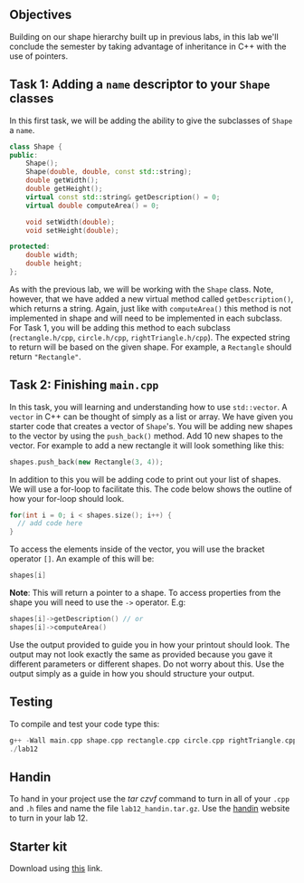 ## Objectives

Building on our shape hierarchy built up in previous labs, in this lab we'll conclude the 
semester by taking advantage of inheritance in C++ with the use of pointers.

## Task 1: Adding a `name` descriptor to your `Shape` classes

In this first task, we will be adding the ability to give the subclasses of `Shape` a `name`. 

```c++
class Shape {
public:
    Shape();
    Shape(double, double, const std::string);
    double getWidth();
    double getHeight();
    virtual const std::string& getDescription() = 0;
    virtual double computeArea() = 0;

    void setWidth(double);
    void setHeight(double);

protected:
    double width;
    double height;
};
```

As with the previous lab, we will be working with the `Shape` class. Note, however, that we have added a new virtual method called `getDescription()`, which returns a string. Again, just like with `computeArea()` this method is not implemented in shape and will need to be implemented in each subclass. For Task 1, you will be adding this method to each subclass (`rectangle.h/cpp`, `circle.h/cpp`, `rightTriangle.h/cpp`). The expected string to return will be based on the given shape. For example, a `Rectangle` should return `"Rectangle"`.

## Task 2: Finishing `main.cpp`

In this task, you will learning and understanding how to use `std::vector`. A `vector` in C++ can be thought of simply as a list or array. We have given you starter code that creates a vector of `Shape`'s. You will be adding new shapes to the vector by using the `push_back()` method. Add 10 new shapes to the vector. For example to add a new rectangle it will look something like this:

```c++
shapes.push_back(new Rectangle(3, 4));
```

In addition to this you will be adding code to print out your list of shapes. We will use a for-loop to facilitate this. The code below shows the outline of how your for-loop should look.

```c++
for(int i = 0; i < shapes.size(); i++) {
  // add code here
}
```

To access the elements inside of the vector, you will use the bracket operator `[]`. An example of this will be:

```c++
shapes[i]
```

**Note**: This will return a pointer to a shape. To access properties from the shape you will need to use the `->` operator. E.g:

```c++
shapes[i]->getDescription() // or
shapes[i]->computeArea()
```

Use the output provided to guide you in how your printout should look. The output may not look exactly the same as provided because you gave it different parameters or different shapes. Do not worry about this. Use the output simply as a guide in how you should structure your output.

## Testing

To compile and test your code type this:

```c++
g++ -Wall main.cpp shape.cpp rectangle.cpp circle.cpp rightTriangle.cpp -o lab12
./lab12
```

## Handin

To hand in your project use the *tar czvf* command to turn in all of your `.cpp` and `.h` files and name the file `lab12_handin.tar.gz`. Use the [handin](http://handin.cs.clemson.edu/courses) website to turn in your lab 12.

## Starter kit
Download using [this](https://github.com/Welchd1/cpsc210-labs/releases/download/12.0/lab12.tar.gz) link.
